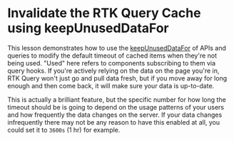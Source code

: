 # Invalidate the RTK Query Cache using keepUnusedDataFor

This lesson demonstrates how to use the [keepUnusedDataFor](https://redux-toolkit.js.org/rtk-query/api/createApi#keepunuseddatafor) of APIs and queries to modify the default timeout of cached items when they're not being used. "Used" here refers to components subscribing to them via query hooks. If you're actively relying on the data on the page you're in, RTK Query won't just go and pull data fresh, but if you move away for long enough and then come back, it will make sure your data is up-to-date.

This is actually a brilliant feature, but the specific number for how long the timeout should be is going to depend on the usage patterns of your users and how frequently the data changes on the server. If your data changes infrequently there may not be any reason to have this enabled at all, you could set it to `3600s` (1 hr) for example.
